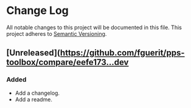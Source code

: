 # Change Log
All notable changes to this project will be documented in this file.
This project adheres to [Semantic Versioning](http://semver.org/).

## [Unreleased](https://github.com/fguerit/pps-toolbox/compare/eefe173...dev
### Added
- Add a changelog.
- Add a readme.
